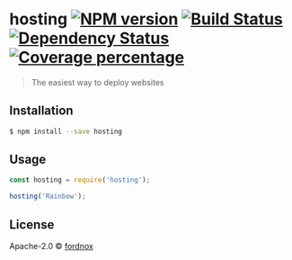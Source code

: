 # hosting [![NPM version][npm-image]][npm-url] [![Build Status][travis-image]][travis-url] [![Dependency Status][daviddm-image]][daviddm-url] [![Coverage percentage][coveralls-image]][coveralls-url]
> The easiest way to deploy websites

## Installation

```sh
$ npm install --save hosting
```

## Usage

```js
const hosting = require('hosting');

hosting('Rainbow');
```
## License

Apache-2.0 © [fordnox](https://github.com/fordnox/hosting)


[npm-image]: https://badge.fury.io/js/hosting.svg
[npm-url]: https://npmjs.org/package/hosting
[travis-image]: https://travis-ci.org/fordnox/hosting.svg?branch=master
[travis-url]: https://travis-ci.org/fordnox/hosting
[daviddm-image]: https://david-dm.org/fordnox/hosting.svg?theme=shields.io
[daviddm-url]: https://david-dm.org/fordnox/hosting
[coveralls-image]: https://coveralls.io/repos/fordnox/hosting/badge.svg
[coveralls-url]: https://coveralls.io/r/fordnox/hosting
